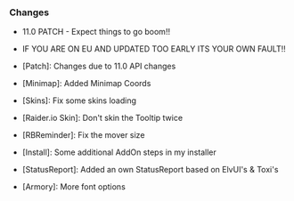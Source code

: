 ### Changes ###

  * 11.0 PATCH - Expect things to go boom!!
  * IF YOU ARE ON EU AND UPDATED TOO EARLY ITS YOUR OWN FAULT!!

  * [Patch]: Changes due to 11.0 API changes
  * [Minimap]: Added Minimap Coords
  * [Skins]: Fix some skins loading
  * [Raider.io Skin]: Don't skin the Tooltip twice
  * [RBReminder]: Fix the mover size
  * [Install]: Some additional AddOn steps in my installer
  * [StatusReport]: Added an own StatusReport based on ElvUI's & Toxi's
  * [Armory]: More font options
